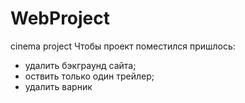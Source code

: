 # WebProject
cinema project
Чтобы проект поместился пришлось:
- удалить бэкграунд сайта;
- оствить только один трейлер;
- удалить варник
